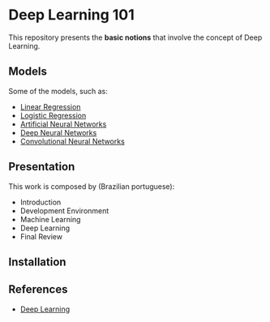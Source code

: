 # Deep Learning 101

This repository presents the **basic notions** that involve the concept of Deep Learning.

## Models

Some of the models, such as:

* [Linear Regression](https://github.com/mafda/deep_learning_101/blob/master/src/01-linear-regression.ipynb)
* [Logistic Regression](https://github.com/mafda/deep_learning_101/blob/master/src/02-logistic-regression.ipynb)
* [Artificial Neural Networks](https://github.com/mafda/deep_learning_101/blob/master/src/03-artificial-neural-networks.ipynb)
* [Deep Neural Networks](https://github.com/mafda/deep_learning_101/blob/master/src/04-deep-neural-networks.ipynb)
* [Convolutional Neural Networks](https://github.com/mafda/deep_learning_101/blob/master/src/05-convolutional-neural-networks.ipynb)

## Presentation

This work is composed by (Brazilian portuguese):

* Introduction
* Development Environment
* Machine Learning
* Deep Learning
* Final Review

## Installation

## References

* [Deep Learning](http://www.deeplearningbook.org/?target="_blank")







